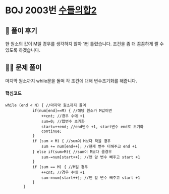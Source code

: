# BOJ 2003번 [수들의합2](https://www.acmicpc.net/problem/2003)

## 🌈 풀이 후기
한 원소의 값이 M일 경우를 생각하지 않아 1번 틀렸습니다. 조건을 좀 더 꼼꼼하게 짤 수 있도록 하겠습니다.


## 👩‍🏫 문제 풀이

마지막 원소까지 while문을 돌며 각 조건에 대해 변수초기화를 해줍니다.

#### 핵심코드
```
while (end < N) { //마지막 원소까지 돌며
			if(num[end]==M) { //해당 원소가 M값이면
				++cnt; //경우 수에 +1
				sum=0; //합변수 초기화
				start=++end; //end변수 +1, start변수 end로 초기화
				continue;
			}		
			if (sum < M) { //sum이 M보다 작을 경우
				sum += num[end++]; //현재 변수 더해주고 end +1
			} else if(sum>M){ //sum이 M보다 클경우
				sum-=num[start++]; //맨 앞 변수 빼주고 start +1
			}
			if (sum == M) { //M일 경우
				++cnt; //경우 수에 +1
				sum-=num[start++]; //맨 앞 변수 빼주고 start +1
			}
		}
```
